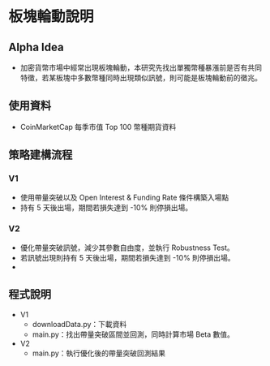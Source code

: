 # 板塊輪動說明

## Alpha Idea

- 加密貨幣市場中經常出現板塊輪動，本研究先找出單獨幣種暴漲前是否有共同特徵，若某板塊中多數幣種同時出現類似訊號，則可能是板塊輪動前的徵兆。

## 使用資料
- CoinMarketCap 每季市值 Top 100 幣種期貨資料

## 策略建構流程

### V1
- 使用帶量突破以及 Open Interest & Funding Rate 條件構築入場點
- 持有 5 天後出場，期間若損失達到 -10% 則停損出場。

### V2
- 優化帶量突破訊號，減少其參數自由度，並執行 Robustness Test。
- 若訊號出現則持有 5 天後出場，期間若損失達到 -10% 則停損出場。
- 
## 程式說明
- V1
    - downloadData.py：下載資料
    - main.py：找出帶量突破區間並回測，同時計算市場 Beta 數值。
- V2
    - main.py：執行優化後的帶量突破回測結果  
